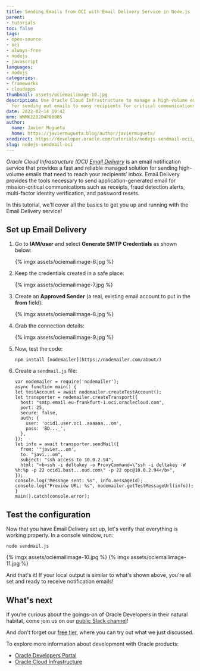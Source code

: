 ```yaml
---
title: Sending Emails from OCI with Email Delivery Service in Node.js
parent:
- tutorials
toc: false
tags:
- open-source
- oci
- always-free
- nodejs
- javascript
languages:
- nodejs
categories:
- frameworks
- cloudapps
thumbnail: assets/ociemailimage-10.jpg
description: Use Oracle Cloud Infrastructure to manage a high-volume email solution
  for sending out emails to many recipients for critical communications.
date: 2022-02-14 19:42
mrm: WWMK220204P00005
author:
  name: Javier Mugueta
  home: https://javiermugueta.blog/author/javiermugueta/
xredirect: https://developer.oracle.com/tutorials/nodejs-sendmail-ocii/
slug: nodejs-sendmail-oci
---
```

*Oracle Cloud Infrastructure (OCI) [Email Delivery]* is an email notification service that provides a fast and reliable managed solution for sending high-volume emails that need to reach your recipients’ inbox. Email Delivery provides the tools necessary to send application-generated email for mission-critical communications such as receipts, fraud detection alerts, multi-factor identity verification, and password resets.  

In this tutorial, we'll cover all the basics to get you up and running with the Email Delivery service!  

## Set up Email Delivery

1. Go to **IAM/user** and select **Generate SMTP Credentials** as shown below:  

   {% imgx assets/ociemailimage-6.jpg  %}

1. Keep the credentials created in a safe place:  

   {% imgx assets/ociemailimage-7.jpg %}

1. Create an **Approved Sender** (a real, existing email account to put in the **from** field):  

   {% imgx assets/ociemailimage-8.jpg %}

1. Grab the connection details:  

   {% imgx assets/ociemailimage-9.jpg %}

1. Now, test the code:  

      ```console
      npm install [nodemailer](https://nodemailer.com/about/)
      ```

1. Create a `sendmail.js` file:  

      ```console
      var nodemailer = require('nodemailer');
      async function main() {
      let testAccount = await nodemailer.createTestAccount();
      let transporter = nodemailer.createTransport({
        host: "smtp.email.eu-frankfurt-1.oci.oraclecloud.com",
        port: 25,
        secure: false,
        auth: {
          user: 'ocid1.user.oc1..aaaaaa...om', 
          pass: 'BD..._', 
        },
      });
      let info = await transporter.sendMail({
        from: '"javier...om', 
        to: "javi...om", 
        subject: "ssh access to 10.0.2.94",
        html: "<b>ssh -i deltakey -o ProxyCommand=\"ssh -i deltakey -W %h:%p -p 22 ocid1.bast...oud.com\" -p 22 opc@10.0.2.94</b>", 
      });
      console.log("Message sent: %s", info.messageId);
      console.log("Preview URL: %s", nodemailer.getTestMessageUrl(info));
      }
      main().catch(console.error);
      ```

## Test the configuration

Now that you have Email Delivery set up, let's verify that everything is working properly.  In a console window, run:  

```console
node sendmail.js
```

{% imgx assets/ociemailimage-10.jpg %}
{% imgx assets/ociemailimage-11.jpg %}

And that's it! If your local output is similar to what's shown above, you're all set and ready to receive notification emails!  

## What's next

If you’re curious about the goings-on of Oracle Developers in their natural habitat, come join us on our [public Slack channel]!

And don't forget our [free tier], where you can try out what we just discussed.

To explore more information about development with Oracle products:

* [Oracle Developers Portal]
* [Oracle Cloud Infrastructure]

<!--- links -->
[Email Delivery]: https://docs.oracle.com/en-us/iaas/Content/Email/Concepts/overview.htm

[public Slack channel]: https://oracledevrel.slack.com/join/shared_invite/zt-uffjmwh3-ksmv2ii9YxSkc6IpbokL1g#/shared-invite/email
[free tier]: https://signup.cloud.oracle.com/

[Oracle Developers Portal]: https://developer.oracle.com/
[Oracle Cloud Infrastructure]: https://www.oracle.com/cloud/
